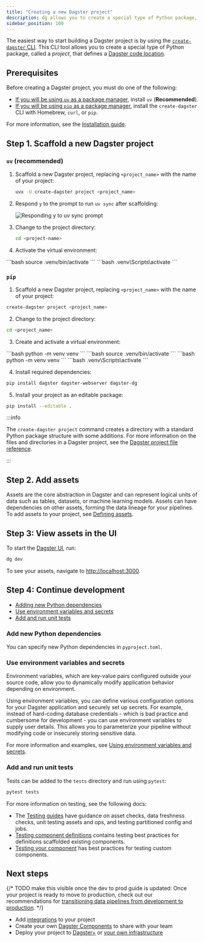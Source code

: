 ```yaml
---
title: "Creating a new Dagster project"
description: dg allows you to create a special type of Python package, called a project, that defines a Dagster code location.
sidebar_position: 100
---
```


The easiest way to start building a Dagster project is by using the [`create-dagster` CLI](/api/dg/create-dagster). This CLI tool allows you to create a special type of Python package, called a _project_, that defines a [Dagster code location](/deployment/code-locations/managing-code-locations-with-definitions).

## Prerequisites

Before creating a Dagster project, you must do one of the following:

* [If you will be using `uv` as a package manager](#uv-recommended), install `uv` (**Recommended**).
* [If you will be using `pip` as a package manager](#pip), install the `create-dagster` CLI with Homebrew, `curl`, or `pip`.

For more information, see the [Installation guide](/getting-started/installation).

## Step 1. Scaffold a new Dagster project

### `uv` (recommended)

1. Scaffold a new Dagster project, replacing `<project_name>` with the name of your project:

   ```bash
   uvx -U create-dagster project <project_name>
   ```

2. Respond `y` to the prompt to run `uv sync` after scaffolding:

   ![Responding y to uv sync prompt](/images/getting-started/quickstart/uv_sync_yes.png)

3. Change to the project directory:

   ```bash
   cd <project-name>
   ```

4. Activate the virtual environment:

<Tabs>
  <TabItem value="macos" label="MacOS/Unix">
    ```bash
    source .venv/bin/activate
    ```
  </TabItem>
  <TabItem value="windows" label="Windows">
  ```bash
  .venv\Scripts\activate
  ```
  </TabItem>
</Tabs>


### `pip`

1. Scaffold a new Dagster project, replacing `<project_name>` with the name of your project:

  ```bash
  create-dagster project <project_name>
   ```

2. Change to the project directory:

  ```bash
  cd <project_name>
  ```

3. Create and activate a virtual environment:

<Tabs>
  <TabItem value="macos" label="MacOS/Unix">
    ```bash
    python -m venv venv
    ```
    ```bash
    source .venv/bin/activate
    ```
  </TabItem>
  <TabItem value="windows" label="Windows">
    ```bash
    python -m venv venv
    ```
    ```bash
    .venv\Scripts\activate
    ```
  </TabItem>
</Tabs>

4. Install required dependencies:

  ```bash
  pip install dagster dagster-webserver dagster-dg
  ```

5. Install your project as an editable package:

  ```bash
  pip install --editable .
  ```

:::info

The `create-dagster project` command creates a directory with a standard Python package structure with some additions. For more information on the files and directories in a Dagster project, see the [Dagster project file reference](/guides/build/projects/dagster-project-file-reference).

:::

## Step 2. Add assets

Assets are the core abstraction in Dagster and can represent logical units of data such as tables, datasets, or machine learning models. Assets can have dependencies on other assets, forming the data lineage for your pipelines. To add assets to your project, see [Defining assets](/guides/build/assets/defining-assets).

## Step 3: View assets in the UI

To start the [Dagster UI](/guides/operate/webserver), run:

```bash
dg dev
```

To see your assets, navigate to [http://localhost:3000](http://localhost:3000).

## Step 4: Continue development

- [Adding new Python dependencies](#add-new-python-dependencies)
- [Use environment variables and secrets](#use-environment-variables-and-secrets)
- [Add and run unit tests](#add-and-run-unit-tests)

### Add new Python dependencies

You can specify new Python dependencies in `pyproject.toml`.

### Use environment variables and secrets

Environment variables, which are key-value pairs configured outside your source code, allow you to dynamically modify application behavior depending on environment.

Using environment variables, you can define various configuration options for your Dagster application and securely set up secrets. For example, instead of hard-coding database credentials - which is bad practice and cumbersome for development - you can use environment variables to supply user details. This allows you to parameterize your pipeline without modifying code or insecurely storing sensitive data.

For more information and examples, see [Using environment variables and secrets](/guides/operate/configuration/using-environment-variables-and-secrets).

### Add and run unit tests

Tests can be added to the `tests` directory and run using `pytest`:

```bash
pytest tests
```

For more information on testing, see the following docs:
* The [Testing guides](/guides/test) have guidance on asset checks, data freshness checks, unit testing assets and ops, and testing partitioned config and jobs.
* [Testing component definitions](/guides/build/components/building-pipelines-with-components/testing-component-definitions) contains testing best practices for definitions scaffolded existing components.
* [Testing your component](/guides/build/components/creating-new-components/testing-your-component) has best practices for testing custom components.

## Next steps

{/* TODO make this visible once the dev to prod guide is updated: Once your project is ready to move to production, check out our recommendations for [transitioning data pipelines from development to production](/guides/operate/dev-to-prod). */}

* Add [integrations](/integrations/libraries) to your project
* Create your own [Dagster Components](/guides/build/components/creating-new-components) to share with your team
* Deploy your project to [Dagster+](/deployment/dagster-plus) or [your own infrastructure](/deployment/oss)
